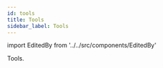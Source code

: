 ```yaml
---
id: tools
title: Tools
sidebar_label: Tools
---
```


import EditedBy from '../../src/components/EditedBy'

Tools.

<EditedBy name="Vijay dev" date="24/02/2020" />
